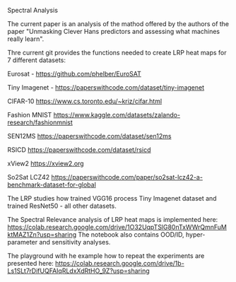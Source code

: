 Spectral Analysis 

The current paper is an analysis of the mathod offered by the authors of the paper "Unmasking Clever Hans predictors and assessing what machines really learn". 

Thre current git provides the functions needed to create LRP heat maps for 7 different datasets:

Eurosat - https://github.com/phelber/EuroSAT

Tiny Imagenet - https://paperswithcode.com/dataset/tiny-imagenet

CIFAR-10  https://www.cs.toronto.edu/~kriz/cifar.html

Fashion MNIST https://www.kaggle.com/datasets/zalando-research/fashionmnist

SEN12MS https://paperswithcode.com/dataset/sen12ms

RSICD https://paperswithcode.com/dataset/rsicd

xView2 https://xview2.org

So2Sat LCZ42 https://paperswithcode.com/paper/so2sat-lcz42-a-benchmark-dataset-for-global

The LRP studies how trained VGG16 process Tiny Imagenet dataset and trained ResNet50 - all other datasets.

The Spectral Relevance analysis of LRP heat maps is implemented here: https://colab.research.google.com/drive/1O32UqpTSlG80nTxWWrQmnFuMktMAZ1Zn?usp=sharing The notebook also contains OOD/ID, hyper-parameter and sensitivity analyses.

The playground with he example how to repeat the experiments are presented here: https://colab.research.google.com/drive/1b-Ls1SLt7rDifUQFAIqRLdxXdRtHO_9Z?usp=sharing

